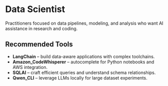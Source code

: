# Data Scientist

Practitioners focused on data pipelines, modeling, and analysis who want AI assistance in research and coding.

## Recommended Tools
- **LangChain** – build data-aware applications with complex toolchains.
- **Amazon_CodeWhisperer** – autocomplete for Python notebooks and AWS integration.
- **SQLAI** – craft efficient queries and understand schema relationships.
- **Qwen_CLI** – leverage LLMs locally for large dataset experiments.
